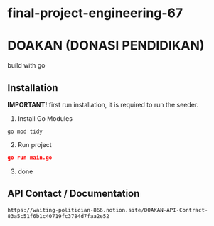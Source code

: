 ﻿# final-project-engineering-67
# DOAKAN (DONASI PENDIDIKAN)

build with go

## Installation
**IMPORTANT!** first run installation, it is required to run the seeder.
1. Install Go Modules
```http
go mod tidy
```
2. Run project
  ```json
  go run main.go
  ```
3. done

## API Contact / Documentation
```http
https://waiting-politician-866.notion.site/DOAKAN-API-Contract-83a5c51f6b1c40719fc3784d7faa2e52
```
